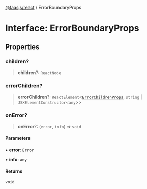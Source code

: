 [@faasjs/react](../README.md) / ErrorBoundaryProps

# Interface: ErrorBoundaryProps

## Properties

### children?

> **children**?: `ReactNode`

### errorChildren?

> **errorChildren**?: `ReactElement`\<[`ErrorChildrenProps`](../type-aliases/ErrorChildrenProps.md), `string` \| `JSXElementConstructor`\<`any`\>\>

### onError?

> **onError**?: (`error`, `info`) => `void`

#### Parameters

• **error**: `Error`

• **info**: `any`

#### Returns

`void`
